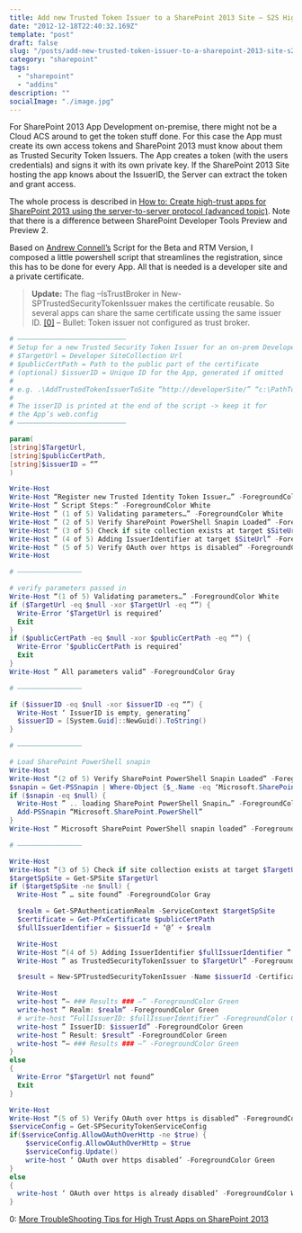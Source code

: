```yaml
---
title: Add new Trusted Token Issuer to a SharePoint 2013 Site – S2S HighTrust Apps
date: "2012-12-18T22:40:32.169Z"
template: "post"
draft: false
slug: "/posts/add-new-trusted-token-issuer-to-a-sharepoint-2013-site-s2s-hightrust-apps"
category: "sharepoint"
tags:
  - "sharepoint"
  - "addins"
description: ""
socialImage: "./image.jpg"
---
```



For SharePoint 2013 App Development on-premise, there might not be a Cloud ACS around to get the token stuff done. For this case the App must create its own access tokens and SharePoint 2013 must know about them as Trusted Security Token Issuers. The App creates a token (with the users credentials) and signs it with its own private key. If the SharePoint 2013 Site hosting the app knows about the IssuerID, the Server can extract the token and grant access.

The whole process is described in [How to: Create high-trust apps for SharePoint 2013 using the server-to-server protocol (advanced topic)](https://docs.microsoft.com/en-us/sharepoint/dev/sp-add-ins/create-high-trust-sharepoint-add-ins?redirectedfrom=MSDN). Note that there is a difference between SharePoint Developer Tools Preview and Preview 2.

Based on [Andrew Connell’s](https://www.andrewconnell.com/blog/Registering-SP2013-High-Trust-Apps-Using-S2S-the-Easy-Way/) Script for the Beta and RTM Version, I composed a little powershell script that streamlines the registration, since this has to be done for every App. All that is needed is a developer site and a private certificate.

> <strong>Update:</strong> The flag –IsTrustBroker in New-SPTrustedSecurityTokenIssuer makes the certificate reusable. So several apps can share the same certificate ussing the same issuer ID. [[0]](https://docs.microsoft.com/en-us/archive/blogs/speschka/more-troubleshooting-tips-for-high-trust-apps-on-sharepoint-2013) – Bullet: Token issuer not configured as trust broker.

```powershell
# ———————————————————————————
# Setup for a new Trusted Security Token Issuer for an on-prem Developer Hosted App
# $TargetUrl = Developer SiteCollection Url
# $publicCertPath = Path to the public part of the certificate
# (optional) $issuerID = Unique ID for the App, generated if omitted
#
# e.g. .\AddTrustedTokenIssuerToSite “http://developerSite/” “c:\PathTo.Cer”
#
# The isserID is printed at the end of the script -> keep it for
# the App’s web.config
# ———————————————————————————

param(
[string]$TargetUrl,
[string]$publicCertPath,
[string]$issuerID = “”
)

Write-Host
Write-Host “Register new Trusted Identity Token Issuer…” -ForegroundColor White
Write-Host ” Script Steps:” -ForegroundColor White
Write-Host ” (1 of 5) Validating parameters…” -ForegroundColor White
Write-Host ” (2 of 5) Verify SharePoint PowerShell Snapin Loaded” -ForegroundColor White
Write-Host ” (3 of 5) Check if site collection exists at target $SiteUrl” -ForegroundColor White
Write-Host ” (4 of 5) Adding IssuerIdentifier at target $SiteUrl” -ForegroundColor White
Write-Host ” (5 of 5) Verify OAuth over https is disabled” -ForegroundColor White
Write-Host

# ———————————————–

# verify parameters passed in
Write-Host “(1 of 5) Validating parameters…” -ForegroundColor White
if ($TargetUrl -eq $null -xor $TargetUrl -eq “”) {
  Write-Error ‘$TargetUrl is required’
  Exit
}
if ($publicCertPath -eq $null -xor $publicCertPath -eq “”) {
  Write-Error ‘$publicCertPath is required’
  Exit
}
Write-Host ” All parameters valid” -ForegroundColor Gray

# ———————————————–

if ($issuerID -eq $null -xor $issuerID -eq “”) {
  Write-Host ‘ IssuerID is empty, generating’
  $issuerID = [System.Guid]::NewGuid().ToString()
}

# ———————————————–

# Load SharePoint PowerShell snapin
Write-Host
Write-Host “(2 of 5) Verify SharePoint PowerShell Snapin Loaded” -ForegroundColor White
$snapin = Get-PSSnapin | Where-Object {$_.Name -eq ‘Microsoft.SharePoint.PowerShell’}
if ($snapin -eq $null) {
  Write-Host ” .. loading SharePoint PowerShell Snapin…” -ForegroundColor Gray
  Add-PSSnapin “Microsoft.SharePoint.PowerShell”
}
Write-Host ” Microsoft SharePoint PowerShell snapin loaded” -ForegroundColor Gray

# ———————————————–

Write-Host
Write-Host “(3 of 5) Check if site collection exists at target $TargetUrl” -ForegroundColor White
$targetSpSite = Get-SPSite $TargetUrl
if ($targetSpSite -ne $null) {
  Write-Host ” … site found” -ForegroundColor Gray

  $realm = Get-SPAuthenticationRealm -ServiceContext $targetSpSite
  $certificate = Get-PfxCertificate $publicCertPath
  $fullIssuerIdentifier = $issuerId + ‘@’ + $realm

  Write-Host
  Write-Host “(4 of 5) Adding IssuerIdentifier $fullIssuerIdentifier ” -ForegroundColor White
  Write-Host ” as TrustedSecurityTokenIssuer to $TargetUrl” -ForegroundColor White

  $result = New-SPTrustedSecurityTokenIssuer -Name $issuerId -Certificate $certificate -RegisteredIssuerName $fullIssuerIdentifier –IsTrustBroker

  Write-Host
  write-host “— ### Results ### —” -ForegroundColor Green
  write-host ” Realm: $realm” -ForegroundColor Green
  # write-host “FullIssuerID: $fullIssuerIdentifier” -ForegroundColor Green
  write-host ” IssuerID: $issuerId” -ForegroundColor Green
  write-host ” Result: $result” -ForegroundColor Green
  write-host “— ### Results ### —” -ForegroundColor Green
}
else
{
  Write-Error “$TargetUrl not found”
  Exit
}

Write-Host
Write-Host “(5 of 5) Verify OAuth over https is disabled” -ForegroundColor White
$serviceConfig = Get-SPSecurityTokenServiceConfig
if($serviceConfig.AllowOAuthOverHttp -ne $true) {
    $serviceConfig.AllowOAuthOverHttp = $true
    $serviceConfig.Update()
    write-host ‘ OAuth over https disabled’ -ForegroundColor Green
}
else
{
  write-host ‘ OAuth over https is already disabled’ -ForegroundColor White
}
```
0: [More TroubleShooting Tips for High Trust Apps on SharePoint 2013](https://docs.microsoft.com/en-us/archive/blogs/speschka/more-troubleshooting-tips-for-high-trust-apps-on-sharepoint-2013)